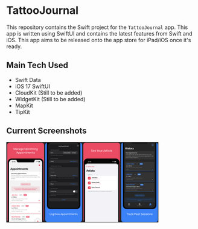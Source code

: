 # TattooJournal

This repository contains the Swift project for the `TattooJournal` app. This app is written using SwiftUI and contains the latest features from Swift and iOS. This app aims to be released onto the app store for iPad/iOS once it's ready.

## Main Tech Used
* Swift Data
* iOS 17 SwiftUI
* CloudKit (Still to be added)
* WidgetKit (Still to be added)
* MapKit
* TipKit

## Current Screenshots

<img src="./MarkdownAssets/TattooJournal-Screenshots.png" alt="App Store Screenshots Mockup" width="80%" />
